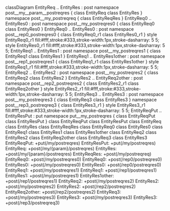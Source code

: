 classDiagram
  EntityReq .. EntityRes : post
  namespace post__my__param__postreqres {
    class EntityReq
    class EntityRes
  }
  namespace post__my_postreqreq {
    class EntityReqRes
  }
  EntityReq0 .. EntityRes0 : post
  namespace post__my_postreqres0 {
    class EntityReq0
    class EntityRes0
  }
  EntityReq0 .. EntityRes0 : post
  namespace post__rep0_postreqres0 {
    class EntityReq0_r1
    class EntityRes0_r1
  }
  style EntityReq0_r1 fill:#fff,stroke:#333,stroke-width:1px,stroke-dasharray: 5 5;
  style EntityRes0_r1 fill:#fff,stroke:#333,stroke-width:1px,stroke-dasharray: 5 5;
  EntityReq1 .. EntityRes1 : post
  namespace post__my_postreqres1 {
    class EntityReq1
    class EntityRes1
  }
  EntityReq1 .. EntityRes1other : post
  namespace post__rep1_postreqres1 {
    class EntityReq1_r1
    class EntityRes1other
  }
  style EntityReq1_r1 fill:#fff,stroke:#333,stroke-width:1px,stroke-dasharray: 5 5;
  EntityReq2 .. EntityRes2 : post
  namespace post__my_postreqres2 {
    class EntityReq2
    class EntityRes2
  }
  EntityRes2 .. EntityReq2other : post
  namespace post__rep2_postreqres2 {
    class EntityRes2_r1
    class EntityReq2other
  }
  style EntityRes2_r1 fill:#fff,stroke:#333,stroke-width:1px,stroke-dasharray: 5 5;
  EntityReq3 .. EntityRes3 : post
  namespace post__my_postreqres3 {
    class EntityReq3
    class EntityRes3
  }
  namespace post__rep3_postreqreq3 {
    class EntityRes3_r1
  }
  style EntityRes3_r1 fill:#fff,stroke:#333,stroke-width:1px,stroke-dasharray: 5 5;
  EntityReqPut .. EntityResPut : put
  namespace put__my_postreqres {
    class EntityReqPut
    class EntityResPut
  }
  class EntityReqPut
  class EntityResPut
  class EntityReq
  class EntityRes
  class EntityReqRes
  class EntityReq0
  class EntityRes0
  class EntityReq1
  class EntityRes1
  class EntityRes1other
  class EntityReq2
  class EntityRes2
  class EntityReq2other
  class EntityReq3
  class EntityRes3
  EntityReqPut: +put(/my/postreqres)
  EntityResPut: +put(/my/postreqres)
  EntityReq: +post(/my/{param}/postreqres)
  EntityRes: +post(/my/{param}/postreqres)
  EntityReqRes: +post(/my/postreqreq)
  EntityReq0: +post(/my/postreqres0)
  EntityReq0: +post(/rep0/postreqres0)
  EntityRes0: +post(/my/postreqres0)
  EntityRes0: +post(/rep0/postreqres0)
  EntityReq1: +post(/my/postreqres1)
  EntityReq1: +post(/rep1/postreqres1)
  EntityRes1: +post(/my/postreqres1)
  EntityRes1other: +post(/rep1/postreqres1)
  EntityReq2: +post(/my/postreqres2)
  EntityRes2: +post(/my/postreqres2)
  EntityRes2: +post(/rep2/postreqres2)
  EntityReq2other: +post(/rep2/postreqres2)
  EntityReq3: +post(/my/postreqres3)
  EntityRes3: +post(/my/postreqres3)
  EntityRes3: +post(/rep3/postreqreq3)